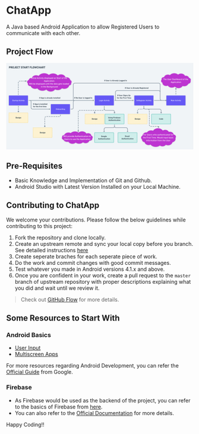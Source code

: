 # ChatApp
A Java based Android Application to allow Registered Users to communicate with each other.

## Project Flow
![Startup Flow](/workflow/startup_flow.png)

## Pre-Requisites
 * Basic Knowledge and Implementation of Git and Github.
 * Android Studio with Latest Version Installed on your Local Machine.

## Contributing to ChatApp

We welcome your contributions. Please follow the below guidelines while contributing to this project:

1. Fork the repository and clone locally.
2. Create an upstream remote and sync your local copy before you branch. See detailed instructions [here](https://help.github.com/articles/syncing-a-fork)
3. Create seperate braches for each seperate piece of work.
4. Do the work and commit changes with good commit messages.
5. Test whatever you made in Android versions 4.1.x and above.
6. Once you are confident in your work, create a pull request to the `master` branch of upstream repository with proper descriptions explaining what you did and wait until we review it.

> Check out [GitHub Flow](https://guides.github.com/introduction/flow/) for more details.

## Some Resources to Start With
### Android Basics
  * [User Input](https://classroom.udacity.com/courses/ud836)
  * [Multiscreen Apps](https://www.udacity.com/course/android-basics-multiscreen-apps--ud839)
  
For more resources regarding Android Development, you can refer the [Official Guide](https://developer.android.com/guide) from Google.

### Firebase
  * As Firebase would be used as the backend of the project, you can refer to the basics of Firebase from [here](https://classroom.udacity.com/courses/ud0352/).
  * You can also refer to the [Official Documentation](https://firebase.google.com/docs/android/setup) for more details.

Happy Coding!!
